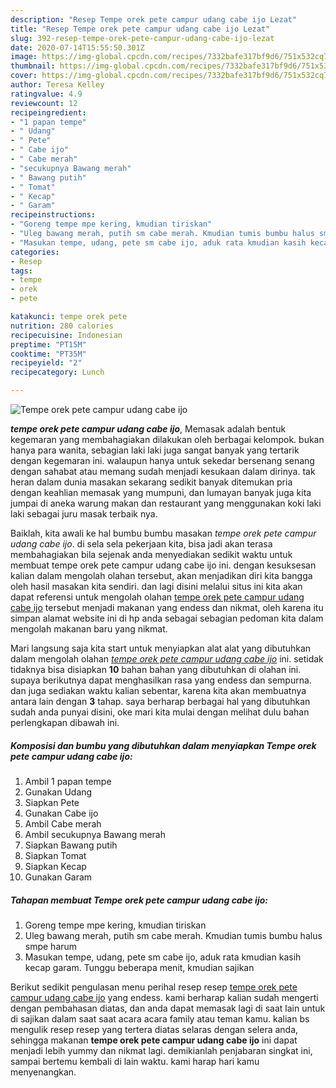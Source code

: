 ```yaml
---
description: "Resep Tempe orek pete campur udang cabe ijo Lezat"
title: "Resep Tempe orek pete campur udang cabe ijo Lezat"
slug: 392-resep-tempe-orek-pete-campur-udang-cabe-ijo-lezat
date: 2020-07-14T15:55:50.301Z
image: https://img-global.cpcdn.com/recipes/7332bafe317bf9d6/751x532cq70/tempe-orek-pete-campur-udang-cabe-ijo-foto-resep-utama.jpg
thumbnail: https://img-global.cpcdn.com/recipes/7332bafe317bf9d6/751x532cq70/tempe-orek-pete-campur-udang-cabe-ijo-foto-resep-utama.jpg
cover: https://img-global.cpcdn.com/recipes/7332bafe317bf9d6/751x532cq70/tempe-orek-pete-campur-udang-cabe-ijo-foto-resep-utama.jpg
author: Teresa Kelley
ratingvalue: 4.9
reviewcount: 12
recipeingredient:
- "1 papan tempe"
- " Udang"
- " Pete"
- " Cabe ijo"
- " Cabe merah"
- "secukupnya Bawang merah"
- " Bawang putih"
- " Tomat"
- " Kecap"
- " Garam"
recipeinstructions:
- "Goreng tempe mpe kering, kmudian tiriskan"
- "Uleg bawang merah, putih sm cabe merah. Kmudian tumis bumbu halus smpe harum"
- "Masukan tempe, udang, pete sm cabe ijo, aduk rata kmudian kasih kecap garam. Tunggu beberapa menit, kmudian sajikan"
categories:
- Resep
tags:
- tempe
- orek
- pete

katakunci: tempe orek pete 
nutrition: 280 calories
recipecuisine: Indonesian
preptime: "PT15M"
cooktime: "PT35M"
recipeyield: "2"
recipecategory: Lunch

---
```



![Tempe orek pete campur udang cabe ijo](https://img-global.cpcdn.com/recipes/7332bafe317bf9d6/751x532cq70/tempe-orek-pete-campur-udang-cabe-ijo-foto-resep-utama.jpg)

<b><i>tempe orek pete campur udang cabe ijo</i></b>, Memasak adalah bentuk kegemaran yang membahagiakan dilakukan oleh berbagai kelompok. bukan hanya para wanita, sebagian laki laki juga sangat banyak yang tertarik dengan kegemaran ini. walaupun hanya untuk sekedar bersenang senang dengan sahabat atau memang sudah menjadi kesukaan dalam dirinya. tak heran dalam dunia masakan sekarang sedikit banyak ditemukan pria dengan keahlian memasak yang mumpuni, dan lumayan banyak juga kita jumpai di aneka warung makan dan restaurant yang menggunakan koki laki laki sebagai juru masak terbaik nya.



Baiklah, kita awali ke hal bumbu bumbu masakan <i>tempe orek pete campur udang cabe ijo</i>. di sela sela pekerjaan kita, bisa jadi akan terasa membahagiakan bila sejenak anda menyediakan sedikit waktu untuk membuat tempe orek pete campur udang cabe ijo ini. dengan kesuksesan kalian dalam mengolah olahan tersebut, akan menjadikan diri kita bangga oleh hasil masakan kita sendiri. dan lagi disini melalui situs ini kita akan dapat referensi untuk mengolah olahan <u>tempe orek pete campur udang cabe ijo</u> tersebut menjadi makanan yang endess dan nikmat, oleh karena itu simpan alamat website ini di hp anda sebagai sebagian pedoman kita dalam mengolah makanan baru yang nikmat.


Mari langsung saja kita start untuk menyiapkan alat alat yang dibutuhkan dalam mengolah olahan <u><i>tempe orek pete campur udang cabe ijo</i></u> ini. setidak tidaknya bisa disiapkan <b>10</b> bahan bahan yang dibutuhkan di olahan ini. supaya berikutnya dapat menghasilkan rasa yang endess dan sempurna. dan juga sediakan waktu kalian sebentar, karena kita akan membuatnya antara lain dengan <b>3</b> tahap. saya berharap berbagai hal yang dibutuhkan sudah anda punyai disini, oke mari kita mulai dengan melihat dulu bahan perlengkapan dibawah ini.

<!--inarticleads1-->

##### Komposisi dan bumbu yang dibutuhkan dalam menyiapkan Tempe orek pete campur udang cabe ijo:

1. Ambil 1 papan tempe
1. Gunakan  Udang
1. Siapkan  Pete
1. Gunakan  Cabe ijo
1. Ambil  Cabe merah
1. Ambil secukupnya Bawang merah
1. Siapkan  Bawang putih
1. Siapkan  Tomat
1. Siapkan  Kecap
1. Gunakan  Garam




<!--inarticleads2-->

##### Tahapan membuat Tempe orek pete campur udang cabe ijo:

1. Goreng tempe mpe kering, kmudian tiriskan
1. Uleg bawang merah, putih sm cabe merah. Kmudian tumis bumbu halus smpe harum
1. Masukan tempe, udang, pete sm cabe ijo, aduk rata kmudian kasih kecap garam. Tunggu beberapa menit, kmudian sajikan




Berikut sedikit pengulasan menu perihal resep resep <u>tempe orek pete campur udang cabe ijo</u> yang endess. kami berharap kalian sudah mengerti dengan pembahasan diatas, dan anda dapat memasak lagi di saat lain untuk di sajikan dalam saat saat acara acara family atau teman kamu. kalian bs mengulik resep resep yang tertera diatas selaras dengan selera anda, sehingga makanan <b>tempe orek pete campur udang cabe ijo</b> ini dapat menjadi lebih yummy dan nikmat lagi. demikianlah penjabaran singkat ini, sampai bertemu kembali di lain waktu. kami harap hari kamu menyenangkan.
